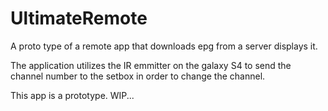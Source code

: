 UltimateRemote
==============

A proto type of a remote app that downloads epg from a server displays it.

The application utilizes the IR emmitter on the galaxy S4 to send the channel number to the setbox in order to change the channel.

This app is a prototype. WIP...

